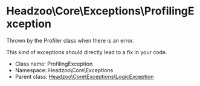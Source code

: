 Headzoo\Core\Exceptions\ProfilingException
===============

Thrown by the Profiler class when there is an error.

This kind of exceptions should directly lead to a fix in your code.


* Class name: ProfilingException
* Namespace: Headzoo\Core\Exceptions
* Parent class: [Headzoo\Core\Exceptions\LogicException](Headzoo-Core-Exceptions-LogicException.md)









